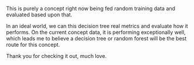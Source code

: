 This is purely a concept right now being fed random training data and evaluated based upon that.

In an ideal world, we can this decision tree real metrics and evaluate how it performs. On the current concept data, it is performing exceptionally well, which leads me to believe a decision tree or random forest will be the best route for this concept.

Thank you for checking it out, much love.
